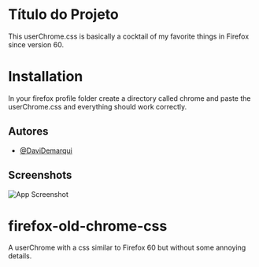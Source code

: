 
# Título do Projeto

This userChrome.css is basically a cocktail of my favorite things in Firefox since version 60.

# Installation

In your firefox profile folder create a directory called chrome and paste the userChrome.css and everything should work correctly. 


## Autores

- [@DaviDemarqui](https://github.com/DaviDemarqui)


## Screenshots

![App Screenshot](https://via.placeholder.com/468x300?text=App+Screenshot+Here)

# firefox-old-chrome-css
A userChrome with a css similar to Firefox 60 but without some annoying details.
